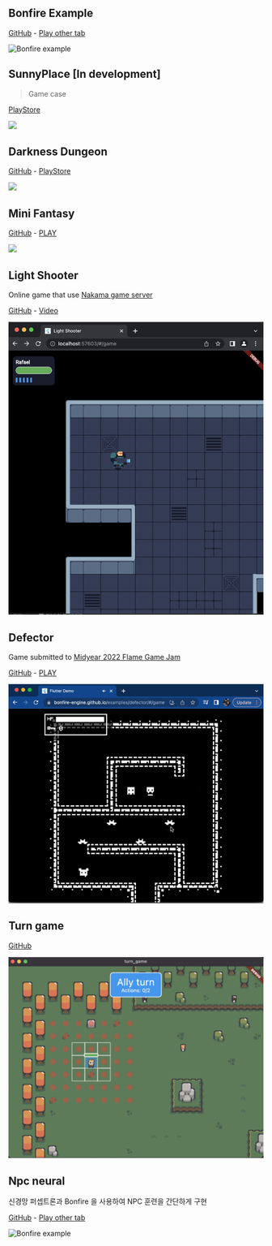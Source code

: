 ## Bonfire Example
[GitHub](https://github.com/RafaelBarbosatec/bonfire/tree/v3.0.0/example)    -   [Play other tab](https://bonfire-engine.github.io/examples/bonfire-v3/)

![Bonfire example](https://bonfire-engine.github.io/examples/bonfire-v3 ':include :type=iframe width=100% height=500px') 

## SunnyPlace [In development]
> Game case

[PlayStore](https://play.google.com/store/apps/details?id=br.com.sunnyplace)

![](../../_media/sunnyplace.gif)

## Darkness Dungeon
[GitHub](https://github.com/RafaelBarbosatec/darkness_dungeon) - [PlayStore](https://play.google.com/store/apps/details?id=com.rafaelbarbosatec.darkness_dungeon)

![](../../_media/example_darkness.gif)

## Mini Fantasy

[GitHub](https://github.com/RafaelBarbosatec/mini_fantasy)   -   [PLAY](https://bonfire-engine.github.io/examples/mini_fantasy/)

![](../../_media/example_mini_fantasy.gif)

## Light Shooter

Online game that use [Nakama game server](https://flutter-nakama.gitbook.io/flutter-nakama/)

[GitHub](https://github.com/RafaelBarbosatec/light_shooter) - 
[Video](https://twitter.com/RafaBarbosaTec/status/1656049304413274113)

![](../../_media/light_shoot.png)

## Defector

Game submitted to [Midyear 2022 Flame Game Jam](https://itch.io/jam/2nd-flame-game-jam/rate/1672215)

[GitHub](https://github.com/RafaelBarbosatec/defector)   -   [PLAY](https://rafaelbarbosatec.itch.io/defector)

![](../../_media/defector.gif)

## Turn game

[GitHub](https://github.com/RafaelBarbosatec/turn_game)

![](https://raw.githubusercontent.com/RafaelBarbosatec/turn_game/main/img/screen%20_shot.png)


## Npc neural

신경망 퍼셉트론과 Bonfire 을 사용하여 NPC 훈련을 간단하게 구현


[GitHub](https://github.com/RafaelBarbosatec/npc_neural_training)    -   [Play other tab](https://bonfire-engine.github.io/examples/neural-network)

![Bonfire example](https://bonfire-engine.github.io/examples/neural-network ':include :type=iframe width=100% height=600px') 

